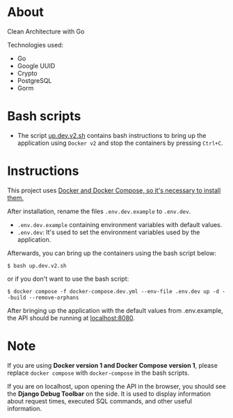 # About

Clean Architecture with Go

Technologies used:

- Go
- Google UUID
- Crypto
- PostgreSQL
- Gorm

# Bash scripts

- The script [up.dev.v2.sh](./up.dev.v2.sh) contains bash instructions to bring up the application using `Docker v2` and stop the containers by pressing `Ctrl+C`.

# Instructions

This project uses [Docker and Docker Compose, so it's necessary to install them.](https://docs.docker.com/compose/install/)

After installation, rename the files `.env.dev.example` to `.env.dev`. 

- `.env.dev.example` containing environment variables with default values.
- `.env.dev`: It's used to set the environment variables used by the application.

Afterwards, you can bring up the containers using the bash script below:

```
$ bash up.dev.v2.sh
```

or if you don't want to use the bash script:

```
$ docker compose -f docker-compose.dev.yml --env-file .env.dev up -d --build --remove-orphans
```

After bringing up the application with the default values from .env.example, the API should be running at [localhost:8080](http://localhost:8080/). 

# Note

If you are using **Docker version 1 and Docker Compose version 1**, please replace `docker compose` with `docker-compose` in the bash scripts.

If you are on localhost, upon opening the API in the browser, you should see the **Django Debug Toolbar** on the side. It is used to display information about request times, executed SQL commands, and other useful information.